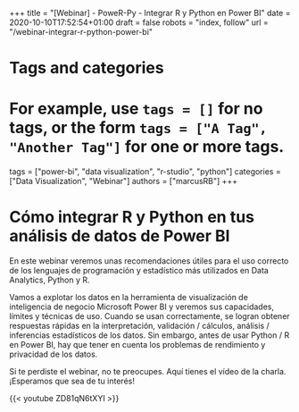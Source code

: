 +++
title = "[Webinar] - PoweR-Py - Integrar R y Python en Power BI"
date = 2020-10-10T17:52:54+01:00
draft = false
robots = "index, follow"
url = "/webinar-integrar-r-python-power-bi"

# Tags and categories
# For example, use `tags = []` for no tags, or the form `tags = ["A Tag", "Another Tag"]` for one or more tags.
tags = ["power-bi", "data visualization", "r-studio", "python"]
categories = ["Data Visualization", "Webinar"]
authors = ["marcusRB"]
+++

# Cómo integrar R y Python en tus análisis de datos de Power BI

En este webinar veremos unas recomendaciones útiles para el uso correcto de los lenguajes de programación y estadístico más utilizados en Data Analytics, Python y R.

Vamos a explotar los datos en la herramienta de visualización de inteligencia de negocio Microsoft Power BI y veremos sus capacidades, límites y técnicas de uso. Cuando se usan correctamente, se logran obtener respuestas rápidas en la interpretación, validación / cálculos, análisis / inferencias estadísticos de los datos. Sin embargo, antes de usar Python / R en Power BI, hay que tener en cuenta los problemas de rendimiento y privacidad de los datos.

Si te perdiste el webinar, no te preocupes. Aquí tienes el vídeo de la charla. ¡Esperamos que sea de tu interés!

{{< youtube ZD81qN6tXYI >}}




